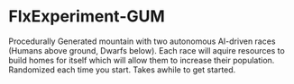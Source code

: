 FlxExperiment-GUM
=================

Procedurally Generated mountain with two autonomous AI-driven races (Humans above ground, Dwarfs below). Each race will aquire resources to build homes for itself which will allow them to increase their population. Randomized each time you start. Takes awhile to get started.
